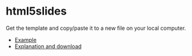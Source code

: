 # html5slides

Get the template and copy/paste it to a new file on your local computer.

* [Example](https://html5slides.googlecode.com/svn/trunk/template/index.html#1)
* [Explanation and download](https://code.google.com/p/html5slides/)
